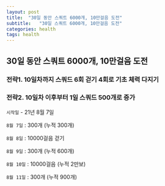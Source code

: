 ```yaml
---
layout: post
title:  "30일 동안 스쿼트 6000개, 10만걸음 도전"
subtitle:   "30일 스쿼트 6000개, 10만걸음 도전"
categories: health
tags: health
---
```


## 30일 동안 스쿼트 6000개, 10만걸음 도전

### 전략1. 10일차까지 스쿼드 6회 걷기 4회로 기초 체력 다지기

### 전략2. 10일차 이후부터 1일 스쿼드 500개로 증가

`시작일` - 21년 8월 7일

`8월 7일` : 300개 (누적 300개)

`8월 8일` : 10000걸음 걷기

`8월 9일` : 300개 (누적 600개)

`8월 10일` : 10000걸음 (누적 2만보)

`8월 11일` : 300개 (누적 900개)

